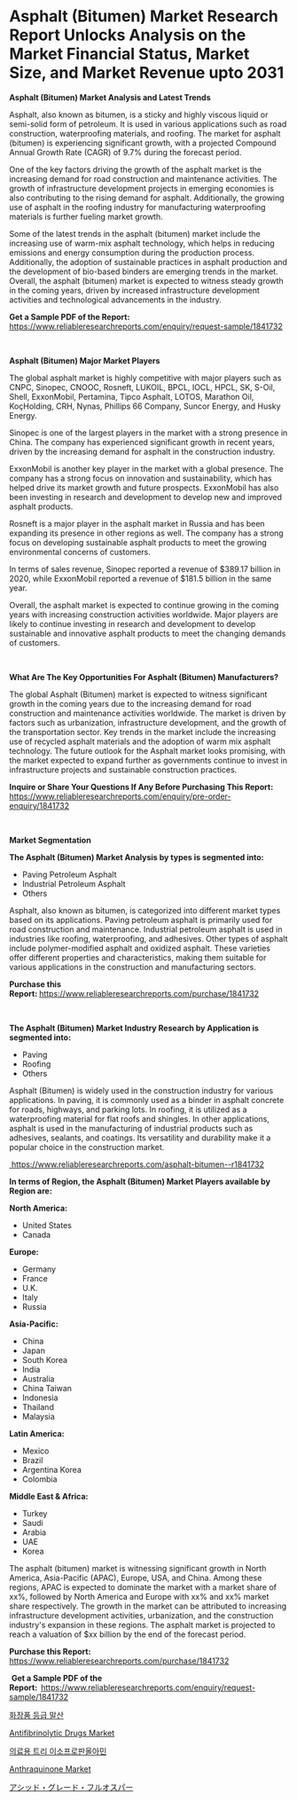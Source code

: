 <p><h1>Asphalt (Bitumen) Market Research Report Unlocks Analysis on the Market Financial Status, Market Size, and Market Revenue upto 2031</h1></p><p><strong>Asphalt (Bitumen) Market Analysis and Latest Trends</strong></p>
<p><p>Asphalt, also known as bitumen, is a sticky and highly viscous liquid or semi-solid form of petroleum. It is used in various applications such as road construction, waterproofing materials, and roofing. The market for asphalt (bitumen) is experiencing significant growth, with a projected Compound Annual Growth Rate (CAGR) of 9.7% during the forecast period.</p><p>One of the key factors driving the growth of the asphalt market is the increasing demand for road construction and maintenance activities. The growth of infrastructure development projects in emerging economies is also contributing to the rising demand for asphalt. Additionally, the growing use of asphalt in the roofing industry for manufacturing waterproofing materials is further fueling market growth.</p><p>Some of the latest trends in the asphalt (bitumen) market include the increasing use of warm-mix asphalt technology, which helps in reducing emissions and energy consumption during the production process. Additionally, the adoption of sustainable practices in asphalt production and the development of bio-based binders are emerging trends in the market. Overall, the asphalt (bitumen) market is expected to witness steady growth in the coming years, driven by increased infrastructure development activities and technological advancements in the industry.</p></p>
<p><strong>Get a Sample PDF of the Report:&nbsp;</strong> <a href="https://www.reliableresearchreports.com/enquiry/request-sample/1841732">https://www.reliableresearchreports.com/enquiry/request-sample/1841732</a></p>
<p>&nbsp;</p>
<p><strong>Asphalt (Bitumen) Major Market Players</strong></p>
<p><p>The global asphalt market is highly competitive with major players such as CNPC, Sinopec, CNOOC, Rosneft, LUKOIL, BPCL, IOCL, HPCL, SK, S-Oil, Shell, ExxonMobil, Pertamina, Tipco Asphalt, LOTOS, Marathon Oil, KoçHolding, CRH, Nynas, Phillips 66 Company, Suncor Energy, and Husky Energy.</p><p>Sinopec is one of the largest players in the market with a strong presence in China. The company has experienced significant growth in recent years, driven by the increasing demand for asphalt in the construction industry.</p><p>ExxonMobil is another key player in the market with a global presence. The company has a strong focus on innovation and sustainability, which has helped drive its market growth and future prospects. ExxonMobil has also been investing in research and development to develop new and improved asphalt products.</p><p>Rosneft is a major player in the asphalt market in Russia and has been expanding its presence in other regions as well. The company has a strong focus on developing sustainable asphalt products to meet the growing environmental concerns of customers.</p><p>In terms of sales revenue, Sinopec reported a revenue of $389.17 billion in 2020, while ExxonMobil reported a revenue of $181.5 billion in the same year.</p><p>Overall, the asphalt market is expected to continue growing in the coming years with increasing construction activities worldwide. Major players are likely to continue investing in research and development to develop sustainable and innovative asphalt products to meet the changing demands of customers.</p></p>
<p>&nbsp;</p>
<p><strong>What Are The Key Opportunities For Asphalt (Bitumen) Manufacturers?</strong></p>
<p><p>The global Asphalt (Bitumen) market is expected to witness significant growth in the coming years due to the increasing demand for road construction and maintenance activities worldwide. The market is driven by factors such as urbanization, infrastructure development, and the growth of the transportation sector. Key trends in the market include the increasing use of recycled asphalt materials and the adoption of warm mix asphalt technology. The future outlook for the Asphalt market looks promising, with the market expected to expand further as governments continue to invest in infrastructure projects and sustainable construction practices.</p></p>
<p><strong>Inquire or Share Your Questions If Any Before Purchasing This Report:</strong> <a href="https://www.reliableresearchreports.com/enquiry/pre-order-enquiry/1841732">https://www.reliableresearchreports.com/enquiry/pre-order-enquiry/1841732</a></p>
<p>&nbsp;</p>
<p><strong>Market Segmentation</strong></p>
<p><strong>The Asphalt (Bitumen) Market Analysis by types is segmented into:</strong></p>
<p><ul><li>Paving Petroleum Asphalt</li><li>Industrial Petroleum Asphalt</li><li>Others</li></ul></p>
<p><p>Asphalt, also known as bitumen, is categorized into different market types based on its applications. Paving petroleum asphalt is primarily used for road construction and maintenance. Industrial petroleum asphalt is used in industries like roofing, waterproofing, and adhesives. Other types of asphalt include polymer-modified asphalt and oxidized asphalt. These varieties offer different properties and characteristics, making them suitable for various applications in the construction and manufacturing sectors.</p></p>
<p><strong>Purchase this Report:&nbsp;</strong><a href="https://www.reliableresearchreports.com/purchase/1841732">https://www.reliableresearchreports.com/purchase/1841732</a></p>
<p>&nbsp;</p>
<p><strong>The Asphalt (Bitumen) Market Industry Research by Application is segmented into:</strong></p>
<p><ul><li>Paving</li><li>Roofing</li><li>Others</li></ul></p>
<p><p>Asphalt (Bitumen) is widely used in the construction industry for various applications. In paving, it is commonly used as a binder in asphalt concrete for roads, highways, and parking lots. In roofing, it is utilized as a waterproofing material for flat roofs and shingles. In other applications, asphalt is used in the manufacturing of industrial products such as adhesives, sealants, and coatings. Its versatility and durability make it a popular choice in the construction market.</p></p>
<p><a href="https://www.reliableresearchreports.com/asphalt-bitumen--r1841732">&nbsp;https://www.reliableresearchreports.com/asphalt-bitumen--r1841732</a></p>
<p><strong>In terms of Region, the Asphalt (Bitumen) Market Players available by Region are:</strong></p>
<p>
    <p> <strong> North America: </strong>
        <ul>
            <li>United States</li>
            <li>Canada</li>
        </ul>
        </p> 
    <p> <strong> Europe: </strong>
        <ul>
            <li>Germany</li>
            <li>France</li>
            <li>U.K.</li>
            <li>Italy</li>
            <li>Russia</li>
        </ul>
        </p> 
    <p> <strong> Asia-Pacific: </strong>
        <ul>
            <li>China</li>
            <li>Japan</li>
            <li>South Korea</li>
            <li>India</li>
            <li>Australia</li>
            <li>China Taiwan</li>
            <li>Indonesia</li>
            <li>Thailand</li>
            <li>Malaysia</li>
        </ul>
        </p> 
    <p> <strong> Latin America: </strong>
        <ul>
            <li>Mexico</li>
            <li>Brazil</li>
            <li>Argentina Korea</li>
            <li>Colombia</li>
        </ul>
        </p> 
    <p> <strong> Middle East & Africa: </strong>
        <ul>
            <li>Turkey</li>
            <li>Saudi</li>
            <li>Arabia</li>
            <li>UAE</li>
            <li>Korea</li>
        </ul>
    </p>
    </p>
<p><p>The asphalt (bitumen) market is witnessing significant growth in North America, Asia-Pacific (APAC), Europe, USA, and China. Among these regions, APAC is expected to dominate the market with a market share of xx%, followed by North America and Europe with xx% and xx% market share respectively. The growth in the market can be attributed to increasing infrastructure development activities, urbanization, and the construction industry's expansion in these regions. The asphalt market is projected to reach a valuation of $xx billion by the end of the forecast period.</p></p>
<p><strong>Purchase this Report: </strong><a href="https://www.reliableresearchreports.com/purchase/1841732">https://www.reliableresearchreports.com/purchase/1841732</a></p>
<p>&nbsp;<strong>Get a Sample PDF of the Report:&nbsp;&nbsp;</strong><a href="https://www.reliableresearchreports.com/enquiry/request-sample/1841732">https://www.reliableresearchreports.com/enquiry/request-sample/1841732</a></p>
<p><strong></strong></p>
<p><p><a href="https://github.com/vskv4779xr1/Market-Research-Report-List-3/blob/main/2506094101298.md">화장품 등급 말산</a></p><p><a href="https://github.com/IzaiahBartell/Market-Research-Report-List-2/blob/main/antifibrinolytic-drugs-market.md">Antifibrinolytic Drugs Market</a></p><p><a href="https://github.com/xvz497517413/Market-Research-Report-List-3/blob/main/3953214101296.md">의료용 트리 이소프로판올아민</a></p><p><a href="https://github.com/biheemgalvinlouises6hokrh3h/Market-Research-Report-List-3/blob/main/anthraquinone-market.md">Anthraquinone Market</a></p><p><a href="https://github.com/mm14022023/Market-Research-Report-List-2/blob/main/7127831122271.md">アシッド・グレード・フルオスパー</a></p></p>